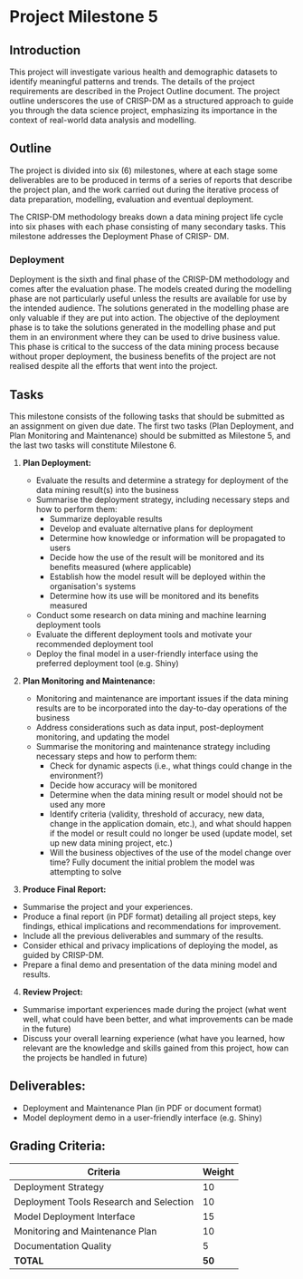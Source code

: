 # Project Milestone 5
## Introduction 
This project will investigate various health and demographic datasets to identify meaningful patterns 
and trends. The details of the project requirements are described in the Project Outline document. 
The project outline underscores the use of CRISP-DM as a structured approach to guide you through 
the  data  science  project,  emphasizing  its  importance  in  the  context  of  real-world  data  analysis  and 
modelling.  

## Outline
The  project  is  divided  into  six  (6)  milestones,  where  at  each  stage  some  deliverables  are  to  be 
produced in terms of a series of reports that describe the project plan, and the work carried out during 
the iterative process of data preparation, modelling, evaluation and eventual deployment.  
 
The  CRISP-DM  methodology  breaks  down  a  data mining  project  life  cycle  into  six  phases  with  each 
phase consisting of many secondary tasks. This milestone addresses the Deployment Phase of CRISP-
DM. 
 
### Deployment 
Deployment is the sixth and final phase of the CRISP-DM methodology and comes after the 
evaluation phase. The models created during the modelling phase are not particularly useful unless 
the results are available for use by the intended audience. The solutions generated in the modelling 
phase are only valuable if they are put into action. The objective of the deployment phase is to take 
the solutions generated in the modelling phase and put them in an environment where they can be 
used to drive business value. This phase is critical to the success of the data mining process because 
without proper deployment, the business benefits of the project are not realised despite all the 
efforts that went into the project. 

## Tasks 
This milestone consists of the following tasks that should be submitted as an assignment on given 
due date. The first two tasks (Plan Deployment, and Plan Monitoring and Maintenance) should be 
submitted as Milestone 5, and the last two tasks will constitute Milestone 6. 

1. **Plan Deployment:**
   - Evaluate the results and determine a strategy for deployment of the data mining result(s) into the business
   - Summarise the deployment strategy, including necessary steps and how to perform them:
     - Summarize deployable results
     - Develop and evaluate alternative plans for deployment
     - Determine how knowledge or information will be propagated to users
     - Decide how the use of the result will be monitored and its benefits measured (where applicable)
     - Establish how the model result will be deployed within the organisation's systems
     - Determine how its use will be monitored and its benefits measured
   - Conduct some research on data mining and machine learning deployment tools
   - Evaluate the different deployment tools and motivate your recommended deployment tool
   - Deploy the final model in a user-friendly interface using the preferred deployment tool (e.g. Shiny)

2. **Plan Monitoring and Maintenance:**
   - Monitoring and maintenance are important issues if the data mining results are to be incorporated into the day-to-day operations of the business
   - Address considerations such as data input, post-deployment monitoring, and updating the model
   - Summarise the monitoring and maintenance strategy including necessary steps and how to perform them:
     - Check for dynamic aspects (i.e., what things could change in the environment?)
     - Decide how accuracy will be monitored
     - Determine when the data mining result or model should not be used any more
     - Identify criteria (validity, threshold of accuracy, new data, change in the application domain, etc.), and what should happen if the model or result could no longer be used (update model, set up new data mining project, etc.)
     - Will the business objectives of the use of the model change over time? Fully document the initial problem the model was attempting to solve


3. **Produce Final Report:**
  - Summarise the project and your experiences. 
  - Produce a final report (in PDF format) detailing all project steps, key findings, ethical implications and recommendations for improvement. 
  - Include all the previous deliverables and summary of the results. 
  - Consider ethical and privacy implications of deploying the model, as guided by CRISP-DM. 
  - Prepare a final demo and presentation of the data mining model and results.

4. **Review Project:**
  - Summarise important experiences made during the project (what went well, what could have been better, and what improvements can be made in the future) 
  - Discuss your overall learning experience (what have you learned, how relevant are the knowledge and skills gained from this project, how can the projects be handled in future) 

## Deliverables:
- Deployment and Maintenance Plan (in PDF or document format)
- Model deployment demo in a user-friendly interface (e.g. Shiny)

## Grading Criteria:

| Criteria | Weight |
|----------|--------|
| Deployment Strategy | 10 |
| Deployment Tools Research and Selection | 10 |
| Model Deployment Interface | 15 |
| Monitoring and Maintenance Plan | 10 |
| Documentation Quality | 5 |
| **TOTAL** | **50** |